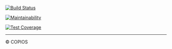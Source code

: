 [![Build Status](https://travis-ci.org/copios-jp/red-falcon.svg?branch=master)](https://travis-ci.org/copios-jp/red-falcon)

[![Maintainability](https://api.codeclimate.com/v1/badges/a72f6b4c41c2778c6bdb/maintainability)](https://codeclimate.com/github/copios-jp/red-falcon/maintainability)

[![Test Coverage](https://api.codeclimate.com/v1/badges/a72f6b4c41c2778c6bdb/test_coverage)](https://codeclimate.com/github/copios-jp/red-falcon/test_coverage)
<hr/>

&copy; COPIOS
